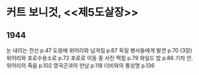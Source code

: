 # 커트 보니것, <<제5도살장>>

## 1944
눈 내리는 전선 p.47
도랑에 위어리와 남겨짐 p.67
독일 병사들에게 발견 p.70
(3장) 위어리와 포로수용소로 p.72
포로로 이동 중 사진 찍힘 p.79
와일드 밥 p.86
기차 안. 위어리의 죽음 p.102
영국군과의 만남 p.118
더비와의 통성명 p.136